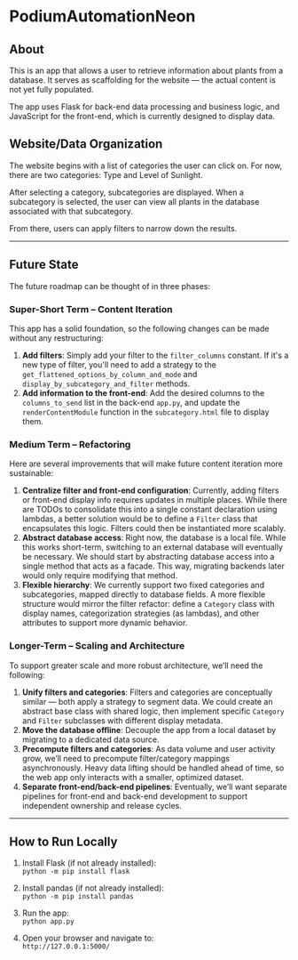 # PodiumAutomationNeon

## About  
This is an app that allows a user to retrieve information about plants from a database. It serves as scaffolding for the website — the actual content is not yet fully populated.

The app uses Flask for back-end data processing and business logic, and JavaScript for the front-end, which is currently designed to display data.

## Website/Data Organization  
The website begins with a list of categories the user can click on. For now, there are two categories: Type and Level of Sunlight.

After selecting a category, subcategories are displayed. When a subcategory is selected, the user can view all plants in the database associated with that subcategory.

From there, users can apply filters to narrow down the results.

---

## Future State

The future roadmap can be thought of in three phases:

### Super-Short Term – Content Iteration  
This app has a solid foundation, so the following changes can be made without any restructuring:

1. **Add filters**: Simply add your filter to the `filter_columns` constant. If it's a new type of filter, you'll need to add a strategy to the `get_flattened_options_by_column_and_mode` and `display_by_subcategory_and_filter` methods.
2. **Add information to the front-end**: Add the desired columns to the `columns_to_send` list in the back-end `app.py`, and update the `renderContentModule` function in the `subcategory.html` file to display them.

### Medium Term – Refactoring  
Here are several improvements that will make future content iteration more sustainable:

1. **Centralize filter and front-end configuration**: Currently, adding filters or front-end display info requires updates in multiple places. While there are TODOs to consolidate this into a single constant declaration using lambdas, a better solution would be to define a `Filter` class that encapsulates this logic. Filters could then be instantiated more scalably.
2. **Abstract database access**: Right now, the database is a local file. While this works short-term, switching to an external database will eventually be necessary. We should start by abstracting database access into a single method that acts as a facade. This way, migrating backends later would only require modifying that method.
3. **Flexible hierarchy**: We currently support two fixed categories and subcategories, mapped directly to database fields. A more flexible structure would mirror the filter refactor: define a `Category` class with display names, categorization strategies (as lambdas), and other attributes to support more dynamic behavior.

### Longer-Term – Scaling and Architecture  
To support greater scale and more robust architecture, we’ll need the following:

1. **Unify filters and categories**: Filters and categories are conceptually similar — both apply a strategy to segment data. We could create an abstract base class with shared logic, then implement specific `Category` and `Filter` subclasses with different display metadata.
2. **Move the database offline**: Decouple the app from a local dataset by migrating to a dedicated data source.
3. **Precompute filters and categories**: As data volume and user activity grow, we’ll need to precompute filter/category mappings asynchronously. Heavy data lifting should be handled ahead of time, so the web app only interacts with a smaller, optimized dataset.
4. **Separate front-end/back-end pipelines**: Eventually, we’ll want separate pipelines for front-end and back-end development to support independent ownership and release cycles.

---

## How to Run Locally

1. Install Flask (if not already installed):  
   `python -m pip install flask`

2. Install pandas (if not already installed):  
   `python -m pip install pandas`

3. Run the app:  
   `python app.py`

4. Open your browser and navigate to:  
   `http://127.0.0.1:5000/`
